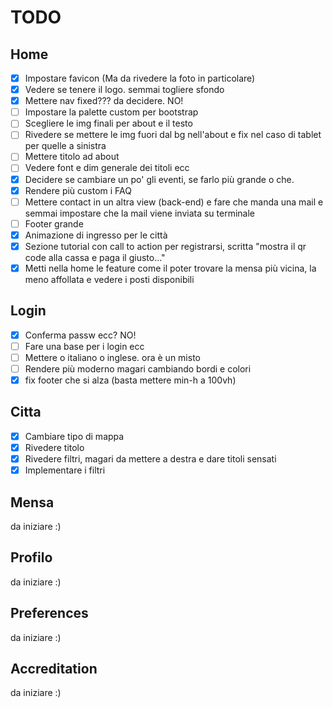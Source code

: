 # TODO

## Home

- [x] Impostare favicon (Ma da rivedere la foto in particolare)
- [x] Vedere se tenere il logo. semmai togliere sfondo
- [x] Mettere nav fixed??? da decidere. NO!
- [ ] Impostare la palette custom per bootstrap
- [ ] Scegliere le img finali per about e il testo
- [ ] Rivedere se mettere le img fuori dal bg nell'about e fix nel caso di tablet per quelle a sinistra
- [ ] Mettere titolo ad about
- [ ] Vedere font e dim generale dei titoli ecc
- [x] Decidere se cambiare un po' gli eventi, se farlo più grande o che.
- [x] Rendere più custom i FAQ
- [ ] Mettere contact in un altra view (back-end) e fare che manda una mail e semmai impostare che la mail viene inviata su terminale
- [ ] Footer grande
- [x] Animazione di ingresso per le città
- [x] Sezione tutorial con call to action per registrarsi, scritta "mostra il qr code alla cassa e paga il giusto..."
- [x] Metti nella home le feature come il poter trovare la mensa più vicina, la meno affollata e vedere i posti disponibili

## Login
- [x] Conferma passw ecc? NO!
- [ ] Fare una base per i login ecc
- [ ] Mettere o italiano o inglese. ora è un misto
- [ ] Rendere più moderno magari cambiando bordi e colori
- [x] fix footer che si alza (basta mettere min-h a 100vh)

## Citta
- [x] Cambiare tipo di mappa
- [x] Rivedere titolo
- [x] Rivedere filtri, magari da mettere a destra e dare titoli sensati
- [x] Implementare i filtri

## Mensa
da iniziare :)

## Profilo
da iniziare :)

## Preferences
da iniziare :)

## Accreditation
da iniziare :)